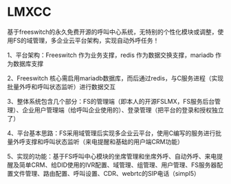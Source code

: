 # LMXCC
基于freeswitch的永久免费开源的呼叫中心系统，无特别的个性化模块或调整，使用FS的域管理，多企业云平台架构，实现自动外呼任务！

1、平台架构：Freeswitch 作为业务支撑，redis 作为数据交换支撑，mariadb 作为数据库支撑

2、Freeswitch 核心需启用mariadb数据库，而后通过redis，与C服务进程（实现批量外呼和呼叫状态监听）进行数据交互

3、整体系统包含几个部分：FS的管理端（即本人的开源FSLMX，FS服务后台管理）、企业用户管理端（给呼叫企业使用的）、登录管理（把平台的登录和授权独立了）

4、平台基本思路：FS采用域管理后实现多企业云平台，使用C编写的服务进行批量外呼支撑和呼叫状态监听（来电提醒和基础的用户端CRM功能）

5、实现的功能：基于FS呼叫中心模块的坐席管理和坐席外呼、自动外呼、来电提醒及简单CRM、给DID使用的IVR配置、域管理、组管理、用户管理、FS服务器配置文件管理、路由配置、呼叫设置、CDR、webrtc的SIP电话（simpl5）
